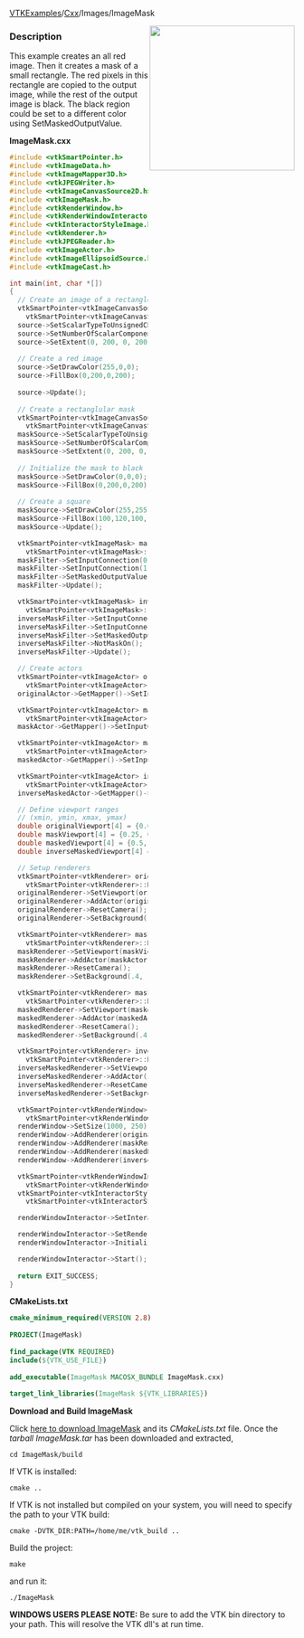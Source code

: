 [VTKExamples](Home)/[Cxx](Cxx)/Images/ImageMask

<img align="right" src="https://github.com/lorensen/VTKExamples/raw/master/Testing/Baseline/Images/TestImageMask.png" width="256" />

### Description
This example creates an all red image. Then it creates a mask of a small rectangle. The red pixels in this rectangle are copied to the output image, while the rest of the output image is black. The black region could be set to a different color using SetMaskedOutputValue.

**ImageMask.cxx**
```c++
#include <vtkSmartPointer.h>
#include <vtkImageData.h>
#include <vtkImageMapper3D.h>
#include <vtkJPEGWriter.h>
#include <vtkImageCanvasSource2D.h>
#include <vtkImageMask.h>
#include <vtkRenderWindow.h>
#include <vtkRenderWindowInteractor.h>
#include <vtkInteractorStyleImage.h>
#include <vtkRenderer.h>
#include <vtkJPEGReader.h>
#include <vtkImageActor.h>
#include <vtkImageEllipsoidSource.h>
#include <vtkImageCast.h>

int main(int, char *[])
{
  // Create an image of a rectangle
  vtkSmartPointer<vtkImageCanvasSource2D> source = 
    vtkSmartPointer<vtkImageCanvasSource2D>::New();
  source->SetScalarTypeToUnsignedChar();
  source->SetNumberOfScalarComponents(3);
  source->SetExtent(0, 200, 0, 200, 0, 0);
  
  // Create a red image
  source->SetDrawColor(255,0,0);
  source->FillBox(0,200,0,200);
  
  source->Update();
  
  // Create a rectanglular mask
  vtkSmartPointer<vtkImageCanvasSource2D> maskSource = 
    vtkSmartPointer<vtkImageCanvasSource2D>::New();
  maskSource->SetScalarTypeToUnsignedChar();
  maskSource->SetNumberOfScalarComponents(1);
  maskSource->SetExtent(0, 200, 0, 200, 0, 0);
  
  // Initialize the mask to black
  maskSource->SetDrawColor(0,0,0);
  maskSource->FillBox(0,200,0,200);
  
  // Create a square
  maskSource->SetDrawColor(255,255,255); //anything non-zero means "make the output pixel equal the input pixel." If the mask is zero, the output pixel is set to MaskedValue
  maskSource->FillBox(100,120,100,120);
  maskSource->Update();

  vtkSmartPointer<vtkImageMask> maskFilter = 
    vtkSmartPointer<vtkImageMask>::New();
  maskFilter->SetInputConnection(0, source->GetOutputPort());
  maskFilter->SetInputConnection(1, maskSource->GetOutputPort());
  maskFilter->SetMaskedOutputValue(0,1,0);
  maskFilter->Update();

  vtkSmartPointer<vtkImageMask> inverseMaskFilter =
    vtkSmartPointer<vtkImageMask>::New();
  inverseMaskFilter->SetInputConnection(0, source->GetOutputPort());
  inverseMaskFilter->SetInputConnection(1, maskSource->GetOutputPort());
  inverseMaskFilter->SetMaskedOutputValue(0,1,0);
  inverseMaskFilter->NotMaskOn();
  inverseMaskFilter->Update();

  // Create actors
  vtkSmartPointer<vtkImageActor> originalActor =
    vtkSmartPointer<vtkImageActor>::New();
  originalActor->GetMapper()->SetInputConnection(source->GetOutputPort());

  vtkSmartPointer<vtkImageActor> maskActor =
    vtkSmartPointer<vtkImageActor>::New();
  maskActor->GetMapper()->SetInputConnection(maskSource->GetOutputPort());

  vtkSmartPointer<vtkImageActor> maskedActor =
    vtkSmartPointer<vtkImageActor>::New();
  maskedActor->GetMapper()->SetInputConnection(maskFilter->GetOutputPort());

  vtkSmartPointer<vtkImageActor> inverseMaskedActor =
    vtkSmartPointer<vtkImageActor>::New();
  inverseMaskedActor->GetMapper()->SetInputConnection(inverseMaskFilter->GetOutputPort());

  // Define viewport ranges
  // (xmin, ymin, xmax, ymax)
  double originalViewport[4] = {0.0, 0.0, 0.25, 1.0};
  double maskViewport[4] = {0.25, 0.0, 0.5, 1.0};
  double maskedViewport[4] = {0.5, 0.0, 0.75, 1.0};
  double inverseMaskedViewport[4] = {0.75, 0.0, 1.0, 1.0};

  // Setup renderers
  vtkSmartPointer<vtkRenderer> originalRenderer =
    vtkSmartPointer<vtkRenderer>::New();
  originalRenderer->SetViewport(originalViewport);
  originalRenderer->AddActor(originalActor);
  originalRenderer->ResetCamera();
  originalRenderer->SetBackground(.4, .5, .6);

  vtkSmartPointer<vtkRenderer> maskRenderer =
    vtkSmartPointer<vtkRenderer>::New();
  maskRenderer->SetViewport(maskViewport);
  maskRenderer->AddActor(maskActor);
  maskRenderer->ResetCamera();
  maskRenderer->SetBackground(.4, .5, .6);

  vtkSmartPointer<vtkRenderer> maskedRenderer =
    vtkSmartPointer<vtkRenderer>::New();
  maskedRenderer->SetViewport(maskedViewport);
  maskedRenderer->AddActor(maskedActor);
  maskedRenderer->ResetCamera();
  maskedRenderer->SetBackground(.4, .5, .6);

  vtkSmartPointer<vtkRenderer> inverseMaskedRenderer =
    vtkSmartPointer<vtkRenderer>::New();
  inverseMaskedRenderer->SetViewport(inverseMaskedViewport);
  inverseMaskedRenderer->AddActor(inverseMaskedActor);
  inverseMaskedRenderer->ResetCamera();
  inverseMaskedRenderer->SetBackground(.4, .5, .7);

  vtkSmartPointer<vtkRenderWindow> renderWindow =
    vtkSmartPointer<vtkRenderWindow>::New();
  renderWindow->SetSize(1000, 250);
  renderWindow->AddRenderer(originalRenderer);
  renderWindow->AddRenderer(maskRenderer);
  renderWindow->AddRenderer(maskedRenderer);
  renderWindow->AddRenderer(inverseMaskedRenderer);

  vtkSmartPointer<vtkRenderWindowInteractor> renderWindowInteractor =
    vtkSmartPointer<vtkRenderWindowInteractor>::New();
  vtkSmartPointer<vtkInteractorStyleImage> style =
    vtkSmartPointer<vtkInteractorStyleImage>::New();

  renderWindowInteractor->SetInteractorStyle(style);

  renderWindowInteractor->SetRenderWindow(renderWindow);
  renderWindowInteractor->Initialize();

  renderWindowInteractor->Start();
  
  return EXIT_SUCCESS;
}
```
**CMakeLists.txt**
```cmake
cmake_minimum_required(VERSION 2.8)
 
PROJECT(ImageMask)
 
find_package(VTK REQUIRED)
include(${VTK_USE_FILE})
 
add_executable(ImageMask MACOSX_BUNDLE ImageMask.cxx)
 
target_link_libraries(ImageMask ${VTK_LIBRARIES})
```

**Download and Build ImageMask**

Click [here to download ImageMask](https://github.com/lorensen/VTKWikiExamplesTarballs/raw/master/ImageMask.tar) and its *CMakeLists.txt* file.
Once the *tarball ImageMask.tar* has been downloaded and extracted,
```
cd ImageMask/build 
```
If VTK is installed:
```
cmake ..
```
If VTK is not installed but compiled on your system, you will need to specify the path to your VTK build:
```
cmake -DVTK_DIR:PATH=/home/me/vtk_build ..
```
Build the project:
```
make
```
and run it:
```
./ImageMask
```
**WINDOWS USERS PLEASE NOTE:** Be sure to add the VTK bin directory to your path. This will resolve the VTK dll's at run time.

